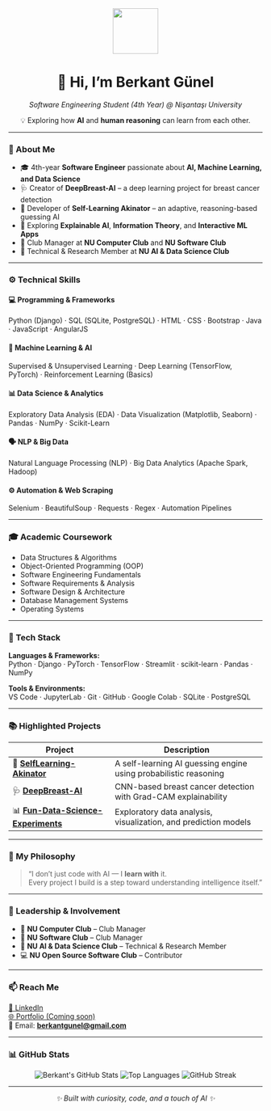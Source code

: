 <div align="center">
  <img src="https://cdn.jsdelivr.net/gh/alohe/avatars/png/toon_4.png" width="90"/>
  <h1>👋 Hi, I’m <strong>Berkant Günel</strong></h1>
  <p><em>Software Engineering Student (4th Year) @ Nişantaşı University</em></p>
  <p>💡 Exploring how <strong>AI</strong> and <strong>human reasoning</strong> can learn from each other.</p>
</div>

---

### 🧠 About Me

- 🎓 4th-year **Software Engineer** passionate about **AI, Machine Learning, and Data Science**  
- 🩺 Creator of **DeepBreast-AI** – a deep learning project for breast cancer detection  
- 🧞 Developer of **Self-Learning Akinator** – an adaptive, reasoning-based guessing AI  
- 🧩 Exploring **Explainable AI**, **Information Theory**, and **Interactive ML Apps**
- 🤝 Club Manager at **NU Computer Club** and **NU Software Club**  
- 🔬 Technical & Research Member at **NU AI & Data Science Club**

---

### ⚙️ Technical Skills

#### 💻 Programming & Frameworks
Python (Django) · SQL (SQLite, PostgreSQL) · HTML · CSS · Bootstrap · Java · JavaScript · AngularJS

#### 🤖 Machine Learning & AI
Supervised & Unsupervised Learning · Deep Learning (TensorFlow, PyTorch) · Reinforcement Learning (Basics)

#### 📊 Data Science & Analytics
Exploratory Data Analysis (EDA) · Data Visualization (Matplotlib, Seaborn) · Pandas · NumPy · Scikit-Learn

#### 🗣️ NLP & Big Data
Natural Language Processing (NLP) · Big Data Analytics (Apache Spark, Hadoop)

#### ⚙️ Automation & Web Scraping
Selenium · BeautifulSoup · Requests · Regex · Automation Pipelines

---

### 🎓 Academic Coursework

- Data Structures & Algorithms  
- Object-Oriented Programming (OOP)  
- Software Engineering Fundamentals  
- Software Requirements & Analysis  
- Software Design & Architecture  
- Database Management Systems  
- Operating Systems  

---

### 🧰 Tech Stack

**Languages & Frameworks:**  
Python · Django · PyTorch · TensorFlow · Streamlit · scikit-learn · Pandas · NumPy  

**Tools & Environments:**  
VS Code · JupyterLab · Git · GitHub · Google Colab · SQLite · PostgreSQL  

---

### 📚 Highlighted Projects

| Project | Description |
|----------|-------------|
| 🧞 **[SelfLearning-Akinator](https://github.com/berkantGunel/SelfLearning-Akinator)** | A self-learning AI guessing engine using probabilistic reasoning |
| 🩺 **[DeepBreast-AI](https://github.com/berkantGunel/DeepBreast-AI)** | CNN-based breast cancer detection with Grad-CAM explainability |
| 📊 **[Fun-Data-Science-Experiments](https://github.com/berkantGunel/Fun-Data-Science-Experiments)** | Exploratory data analysis, visualization, and prediction models |

---

### 🧭 My Philosophy

> “I don’t just code with AI — I **learn with** it.  
> Every project I build is a step toward understanding intelligence itself.”

---

### 🧩 Leadership & Involvement
- 💼 **NU Computer Club** – Club Manager  
- 💼 **NU Software Club** – Club Manager  
- 🔬 **NU AI & Data Science Club** – Technical & Research Member  
- 💻 **NU Open Source Software Club** – Contributor  

---

### 📫 Reach Me
[💼 LinkedIn](https://www.linkedin.com/in/berkantgunel)  
[🌐 Portfolio (Coming soon)](https://berkantgunel.github.io)  
📧 Email: **berkantgunel@gmail.com**

---

### 📊 GitHub Stats

<div align="center">

![Berkant's GitHub Stats](https://github-readme-stats.vercel.app/api?username=berkantGunel&show_icons=true&theme=tokyonight&count_private=true&hide_border=true)
![Top Languages](https://github-readme-stats.vercel.app/api/top-langs/?username=berkantGunel&layout=compact&theme=tokyonight&hide_border=true)
![GitHub Streak](https://streak-stats.demolab.com?user=berkantGunel&theme=tokyonight&hide_border=true)

</div>

---

<div align="center">
  <i>✨ Built with curiosity, code, and a touch of AI ✨</i>
</div>

